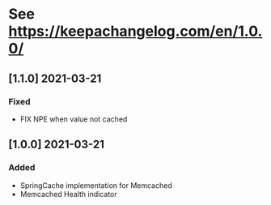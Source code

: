 # See https://keepachangelog.com/en/1.0.0/

## [1.1.0] 2021-03-21
### Fixed
- FIX NPE when value not cached

## [1.0.0] 2021-03-21
### Added
- SpringCache implementation for Memcached
- Memcached Health indicator
